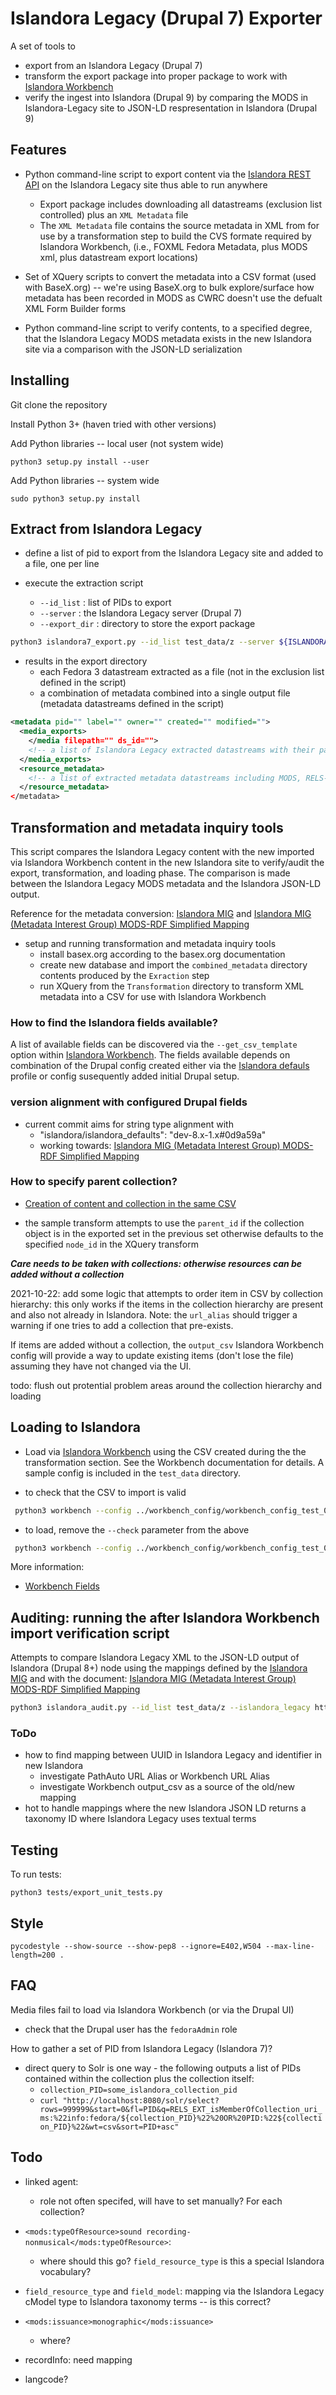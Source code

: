 # Islandora Legacy (Drupal 7) Exporter

A set of tools to

* export from an Islandora Legacy (Drupal 7)
* transform the export package into proper package to work with [Islandora Workbench](https://github.com/mjordan/islandora_workbench)
* verify the ingest into Islandora (Drupal 9) by comparing the MODS in Islandora-Legacy site to JSON-LD respresentation in Islandora (Drupal 9)

## Features

* Python command-line script to export content via the [Islandora REST API](https://github.com/discoverygarden/islandora_rest) on the Islandora Legacy site thus able to run anywhere
  * Export package includes downloading all datastreams (exclusion list controlled) plus an `XML Metadata` file
  * The `XML Metadata` file contains the source metadata in XML from for use by a transformation step to build the CVS formate required by Islandora Workbench, (i.e., FOXML Fedora Metadata, plus MODS xml, plus datastream export locations)

* Set of XQuery scripts to convert the metadata into a CSV format (used with BaseX.org) -- we're using BaseX.org to bulk explore/surface how metadata has been recorded in MODS as CWRC doesn't use the defualt XML Form Builder forms

* Python command-line script to verify contents, to a specified degree, that the Islandora Legacy MODS metadata exists in the new Islandora site via a comparison with the JSON-LD serialization

## Installing

Git clone the repository

Install Python 3+ (haven tried with other versions)

Add Python libraries -- local user (not system wide)

`python3 setup.py install --user`

Add Python libraries -- system wide

`sudo python3 setup.py install`

## Extract from Islandora Legacy

* define a list of pid to export from the Islandora Legacy site and added to a file, one per line

* execute the extraction script
  * `--id_list` : list of PIDs to export
  * `--server` : the Islandora Legacy server (Drupal 7)
  * `--export_dir` : directory to store the export package

``` bash
python3 islandora7_export.py --id_list test_data/z --server ${ISLANDORA_LEGACY:-https://example.com} --export_dir /tmp/z/
```

* results in the export directory
  * each Fedora 3 datastream extracted as a file (not in the exclusion list defined in the script)
  * a combination of metadata combined into a single output file (metadata datastreams defined in the script)

``` xml
<metadata pid="" label="" owner="" created="" modified="">
  <media_exports>
    </media filepath="" ds_id="">
    <!-- a list of Islandora Legacy extracted datastreams with their path and datastream id -->
  </media_exports>
  <resource_metadata>
    <!-- a list of extracted metadata datastreams including MODS, RELS-EXT, ect. -->
  </resource_metadata>
</metadata>
```

## Transformation and metadata inquiry tools

This script compares the Islandora Legacy content with the new imported via Islandora Workbench content in the new Islandora site to verify/audit the export, transformation, and loading phase. The comparison is made between the Islandora Legacy MODS metadata and the Islandora JSON-LD output.

Reference for the metadata conversion: [Islandora MIG](https://github.com/islandora-interest-groups/Islandora-Metadata-Interest-Group/wiki/MIG-MODS-to-RDF-Working-Documents) and [Islandora MIG (Metadata Interest Group) MODS-RDF Simplified Mapping](https://docs.google.com/spreadsheets/d/18u2qFJ014IIxlVpM3JXfDEFccwBZcoFsjbBGpvL0jJI/edit#gid=0)

* setup and running transformation and metadata inquiry tools
  * install basex.org according to the basex.org documentation
  * create new database and import the `combined_metadata` directory contents produced by the `Exraction` step
  * run XQuery from the `Transformation` directory to transform XML metadata into a CSV for use with Islandora Workbench

### How to find the Islandora fields available?

A list of available fields can be discovered via the `--get_csv_template` option within [Islandora Workbench](https://mjordan.github.io/islandora_workbench_docs/csv_file_templates/). The fields available depends on combination of the Drupal config created either via the [Islandora defauls](https://github.com/Islandora/islandora_defaults) profile or config susequently added initial Drupal setup.

### version alignment with configured Drupal fields

* current commit aims for string type alignment with
  * "islandora/islandora_defaults": "dev-8.x-1.x#0d9a59a"
  * working towards: [Islandora MIG (Metadata Interest Group) MODS-RDF Simplified Mapping](https://docs.google.com/spreadsheets/d/18u2qFJ014IIxlVpM3JXfDEFccwBZcoFsjbBGpvL0jJI/edit#gid=0)

### How to specify parent collection?

* [Creation of content and collection in the same CSV](https://mjordan.github.io/islandora_workbench_docs/paged_and_compound/#creating-collections-and-members-together)

* the sample transform attempts to use the `parent_id` if the collection object is in the exported set in the previous set otherwise defaults to the specified `node_id` in the XQuery transform

***Care needs to be taken with collections: otherwise resources can be added without a collection***

2021-10-22: add some logic that attempts to order item in CSV by collection hierarchy: this only works if the items in the collection hierarchy are present and also not already in Islandora. Note: the `url_alias` should trigger a warning if one tries to add a collection that pre-exists.

If items are added without a collection, the `output_csv` Islandora Workbench config will provide a way to update existing items (don't lose the file) assuming they have not changed via the UI.

todo: flush out protential problem areas around the collection hierarchy and loading
## Loading to Islandora

* Load via [Islandora Workbench](https://github.com/mjordan/islandora_workbench) using the CSV created during the the transformation section. See the Workbench documentation for details. A sample config is included in the `test_data` directory.

* to check that the CSV to import is valid

``` bash
 python3 workbench --config ../workbench_config/workbench_config_test_02.yaml --check
 ```

* to load, remove the `--check` parameter from the above

``` bash
 python3 workbench --config ../workbench_config/workbench_config_test_02.yaml 
 ```

More information:

* [Workbench Fields](https://mjordan.github.io/islandora_workbench_docs/fields/)


## Auditing: running the after Islandora Workbench import verification script

Attempts to compare Islandora Legacy XML to the JSON-LD output of Islandora (Drupal 8+) node using the mappings defined by the [Islandora MIG](https://github.com/islandora-interest-groups/Islandora-Metadata-Interest-Group/wiki/MIG-MODS-to-RDF-Working-Documents) and with the document: [Islandora MIG (Metadata Interest Group) MODS-RDF Simplified Mapping](https://docs.google.com/spreadsheets/d/18u2qFJ014IIxlVpM3JXfDEFccwBZcoFsjbBGpvL0jJI/edit#gid=0)

``` bash
python3 islandora_audit.py --id_list test_data/z --islandora_legacy https://example.com/ --islandora https://example_9.com/ --comparison_config test_data/comparison_config.sample.json
```

### ToDo

* how to find mapping between UUID in Islandora Legacy and identifier in new Islandora
  * investigate PathAuto URL Alias or Workbench URL Alias
  * investigate Workbench output_csv as a source of the old/new mapping
* hot to handle mappings where the new Islandora JSON LD returns a taxonomy ID where Islandora Legacy uses textual terms

## Testing

To run tests:

`python3 tests/export_unit_tests.py`

## Style

`pycodestyle --show-source --show-pep8 --ignore=E402,W504 --max-line-length=200 .`

## FAQ

Media files fail to load via Islandora Workbench (or via the Drupal UI)

* check that the Drupal user has the `fedoraAdmin` role

How to gather a set of PID from Islandora Legacy (Islandora 7)?

* direct query to Solr is one way - the following outputs a list of PIDs contained within the collection plus the collection itself: 
  * `collection_PID=some_islandora_collection_pid`
  * `curl "http://localhost:8080/solr/select?rows=999999&start=0&fl=PID&q=RELS_EXT_isMemberOfCollection_uri_ms:%22info:fedora/${collection_PID}%22%20OR%20PID:%22${collection_PID}%22&wt=csv&sort=PID+asc"`

## Todo

* linked agent:
  * role not often specifed, will have to set manually? For each collection?

* `<mods:typeOfResource>sound recording-nonmusical</mods:typeOfResource>`:
  * where should this go? `field_resource_type` is this a special Islandora vocabulary?

* `field_resource_type` and `field_model`: mapping via the Islandora Legacy cModel type to Islandora taxonomy terms -- is this correct?

* `<mods:issuance>monographic</mods:issuance>`
  * where?

* recordInfo: need mapping

* langcode?
